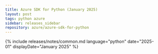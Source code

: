 ```yaml
---
title: Azure SDK for Python (January 2025)
layout: post
tags: python azure
sidebar: releases_sidebar
repository: azure/azure-sdk-for-python
---
```

{% include releases/notes/common.md language="python" date="2025-01" displayDate="January 2025" %}
